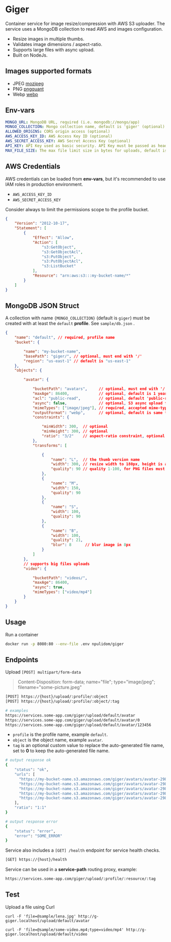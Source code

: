 Giger
=====

Container service for image resize/compression with AWS S3 uploader.
The service uses a MongoDB collection to read AWS and images configuration.

- Resize images in multiple thumbs.
- Validates image dimensions / aspect-ratio.
- Supports large files with async upload.
- Built on NodeJs.

## Images supported formats

- JPEG [mozjpeg](https://github.com/mozilla/mozjpeg)
- PNG [pngquant](https://github.com/kornelski/pngquant)
- Webp [webp](https://developers.google.com/speed/webp/docs/compression)

## Env-vars
```yml
MONGO_URL: MongoDB URL, required (i.e. mongodb://mongo/app)
MONGO_COLLECTION: Mongo collection name, default is 'giger' (optional)
ALLOWED_ORIGINS: CORS origin access (optional)
AWS_ACCESS_KEY_ID: AWS Access Key ID (optional)
AWS_SECRET_ACCESS_KEY: AWS Secret Access Key (optional)
API_KEY: API Key used as basic security. API Key must be passed as header 'X-Api-Key' (optional)
MAX_FILE_SIZE: The max file limit size in bytes for uploads, default is unlimited (optional)
```

## AWS Credentials

AWS credentials can be loaded from **env-vars**, but it's recommended to use IAM roles in production environment.

- `AWS_ACCESS_KEY_ID`
- `AWS_SECRET_ACCESS_KEY`

Consider always to limit the permissions scope to the profile bucket.

```json
{
    "Version": "2012-10-17",
    "Statement": [
        {
            "Effect": "Allow",
            "Action": [
                "s3:GetObject",
                "s3:GetObjectAcl",
                "s3:PutObject",
                "s3:PutObjectAcl",
                "s3:ListBucket"
            ],
            "Resource": "arn:aws:s3:::my-bucket-name/*"
        }
    ]
}
```

## MongoDB JSON Struct

A collection with name `{MONGO_COLLECTION}` (default is `giger`) must be created with at least the `default` **profile**. See `sample/db.json` .


```json
{
    "name": "default", // required, profile name
    "bucket": {

        "name": "my-bucket-name",
        "basePath": "giger/", // optional, must end with '/'
        "region": "us-east-1" // default is "us-east-1"
    },
    "objects": {

        "avatar": {

            "bucketPath": "avatars",     // optional, must end with '/'
            "maxAge": 86400,             // optional, default is 1 year
            "acl": "public-read",        // optional, default 'public-read'
            "async": false,              // optional, S3 async upload for big files, will save later the output URLs in another collection 'gigerAsyncUploads'
            "mimeTypes": ["image/jpeg"], // required, accepted mime-types ['image/jpeg','image/png', 'image/webp']
            "outputFormat": "webp",      // optional, default is same format as input image; for a different format requires at least one transform
            "constraints": {

                "minWidth": 300,  // optional
                "minHeight": 300, // optional
                "ratio": "3/2"    // aspect-ratio constraint, optional
            },
            "transforms": [

                {
                    "name": "L",  // the thumb version name
                    "width": 300, // resize width to 180px, height is auto-calculated keeping aspect-ratio
                    "quality": 90 // quality 1-100, for PNG files must be an array threshold [.3, .6], see pngquant documentation
                },
                {
                    "name": "M",
                    "width": 150,
                    "quality": 90
                },
                {
                    "name": "S",
                    "width": 100,
                    "quality": 90
                },
                {
                    "name": "B",
                    "width": 100,
                    "quality": 21,
                    "blur": 8      // blur image in 8px
                }
            ]
        },
        // supports big files uploads
        "video": {

            "bucketPath": "videos/",
            "maxAge": 86400,
            "async": true,
            "mimeTypes": ["video/mp4"]
        }
    }
}
```

## Usage

Run a container

```bash
docker run -p 8080:80 --env-file .env npulidom/giger
```

## Endpoints

Upload `[POST] multipart/form-data`

> Content-Disposition: form-data; name="file"; type="image/jpeg"; filename="some-picture.jpeg"


```bash
[POST] https://{host}/upload/:profile/:object
[POST] https://{host}/upload/:profile/:object/:tag

# examples
https://services.some-app.com/giger/upload/default/avatar
https://services.some-app.com/giger/upload/default/avatar/0
https://services.some-app.com/giger/upload/default/avatar/123456
```
- `profile` is the profile name, example `default`.
- `object` is the object name, example `avatar`.
- `tag` is an optional custom value to replace the auto-generated file name, set to **0** to keep the auto-generated file name.


```bash
# output response ok
{
    "status": "ok",
    "urls": [
      "https://my-bucket-name.s3.amazonaws.com/giger/avatars/avatar-298434f20f0327aa83a30dc15f880fda.jpg",
      "https://my-bucket-name.s3.amazonaws.com/giger/avatars/avatar-298434f20f0327aa83a30dc15f880fda_L.jpg",
      "https://my-bucket-name.s3.amazonaws.com/giger/avatars/avatar-298434f20f0327aa83a30dc15f880fda_M.jpg",
      "https://my-bucket-name.s3.amazonaws.com/giger/avatars/avatar-298434f20f0327aa83a30dc15f880fda_S.jpg",
      "https://my-bucket-name.s3.amazonaws.com/giger/avatars/avatar-298434f20f0327aa83a30dc15f880fda_B.jpg"
    ],
    "ratio": "1:1"
}

# output response error
{
    "status": "error",
    "error": "SOME_ERROR"
}
```

Service also includes a `[GET] /health` endpoint for service health checks.

```bash
[GET] https://{host}/health
```


Service can be used in a **service-path** routing proxy, example:


```bash
https://services.some-app.com/giger/upload/:profile/:resource/:tag
```

## Test

Upload a file using Curl
```
curl -F 'file=@sample/lena.jpg' http://g-giger.localhost/upload/default/avatar

curl -F 'file=@sample/some-video.mp4;type=video/mp4' http://g-giger.localhost/upload/default/video
```
